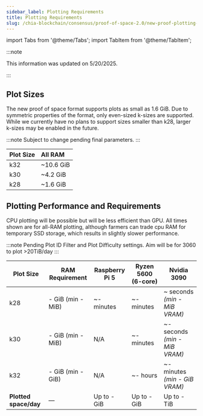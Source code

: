```yaml
---
sidebar_label: Plotting Requirements
title: Plotting Requirements
slug: /chia-blockchain/consensus/proof-of-space-2.0/new-proof-plotting-requirements
---
```


import Tabs from '@theme/Tabs';
import TabItem from '@theme/TabItem';

:::note

This information was updated on 5/20/2025.

:::

## Plot Sizes

The new proof of space format supports plots as small as 1.6 GiB. Due to symmetric properties of the format, only even-sized k-sizes are supported. While we currently have no plans to support sizes smaller than k28, larger k-sizes may be enabled in the future.

:::note
Subject to change pending final parameters.
:::

| Plot Size | All RAM                                            |
| :-------- | :------------------------------------------------- |
| k32       | &#126;10.6 GiB |
| k30       | &#126;4.2 GiB  |
| k28       | &#126;1.6 GiB  |

## Plotting Performance and Requirements

CPU plotting will be possible but will be less efficient than GPU. All times shown are for all-RAM plotting, although farmers can trade cpu RAM for temporary SSD storage, which results in slightly slower performance.

:::note
Pending Plot ID Filter and Plot Difficulty settings. Aim will be for 3060 to plot >20TiB/day
:::

| Plot Size             | RAM Requirement                      | Raspberry Pi 5             | Ryzen 5600 (6-core) | Nvidia 3090                                                      |
| --------------------- | ------------------------------------ | -------------------------- | -------------------------------------- | ---------------------------------------------------------------- |
| k28                   | - GiB (min - MiB) | ~- minutes | ~- minutes             | ~ seconds _(min - MiB VRAM)_  |
| k30                   | - GiB (min - MiB) | N/A                        | ~- minutes             | ~- seconds _(min - MiB VRAM)_ |
| k32                   | - GiB (min - GiB) | N/A                        | ~- hours               | ~- minutes _(min - GiB VRAM)_ |
| **Plotted space/day** | —                                    | Up to - GiB                | Up to - GiB                            | Up to - TiB                                                      |
